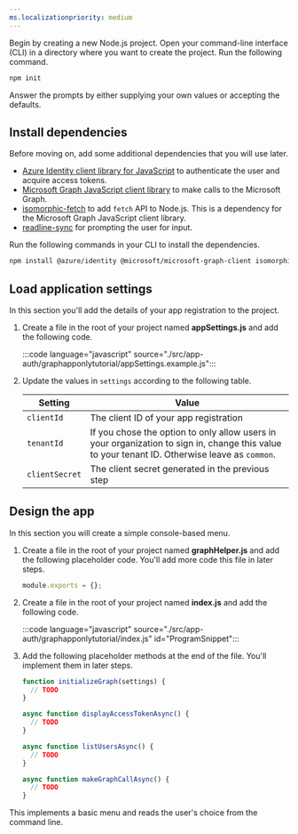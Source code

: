 ```yaml
---
ms.localizationpriority: medium
---
```


<!-- markdownlint-disable MD041 -->

Begin by creating a new Node.js project. Open your command-line interface (CLI) in a directory where you want to create the project. Run the following command.

```bash
npm init
```

Answer the prompts by either supplying your own values or accepting the defaults.

## Install dependencies

Before moving on, add some additional dependencies that you will use later.

- [Azure Identity client library for JavaScript](https://www.npmjs.com/package/@azure/identity)  to authenticate the user and acquire access tokens.
- [Microsoft Graph JavaScript client library](https://www.npmjs.com/package/@microsoft/microsoft-graph-client) to make calls to the Microsoft Graph.
- [isomorphic-fetch](https://www.npmjs.com/package/isomorphic-fetch) to add `fetch` API to Node.js. This is a dependency for the Microsoft Graph JavaScript client library.
- [readline-sync](https://www.npmjs.com/package/readline-sync) for prompting the user for input.

Run the following commands in your CLI to install the dependencies.

```bash
npm install @azure/identity @microsoft/microsoft-graph-client isomorphic-fetch readline-sync
```

## Load application settings

In this section you'll add the details of your app registration to the project.

1. Create a file in the root of your project named **appSettings.js** and add the following code.

    :::code language="javascript" source="./src/app-auth/graphapponlytutorial/appSettings.example.js":::

1. Update the values in `settings` according to the following table.

    | Setting | Value |
    |---------|-------|
    | `clientId` | The client ID of your app registration |
    | `tenantId` | If you chose the option to only allow users in your organization to sign in, change this value to your tenant ID. Otherwise leave as `common`. |
    | `clientSecret` | The client secret generated in the previous step |

## Design the app

In this section you will create a simple console-based menu.

1. Create a file in the root of your project named **graphHelper.js** and add the following placeholder code. You'll add more code this file in later steps.

    ```javascript
    module.exports = {};
    ```

1. Create a file in the root of your project named **index.js** and add the following code.

    :::code language="javascript" source="./src/app-auth/graphapponlytutorial/index.js" id="ProgramSnippet":::

1. Add the following placeholder methods at the end of the file. You'll implement them in later steps.

    ```javascript
    function initializeGraph(settings) {
      // TODO
    }

    async function displayAccessTokenAsync() {
      // TODO
    }

    async function listUsersAsync() {
      // TODO
    }

    async function makeGraphCallAsync() {
      // TODO
    }
    ```

This implements a basic menu and reads the user's choice from the command line.
